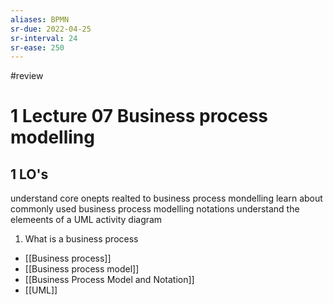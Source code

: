 ```yaml
---
aliases: BPMN
sr-due: 2022-04-25
sr-interval: 24
sr-ease: 250
---
```

#review

# 1 Lecture 07 Business process modelling
## 1 LO's
understand core onepts realted to business process mondelling
learn about commonly used business process modelling notations
understand the elemeents of a UML activity diagram

1. What is a business process
- [[Business process]]
- [[Business process model]]
- [[Business Process Model and Notation]]
- [[UML]]
